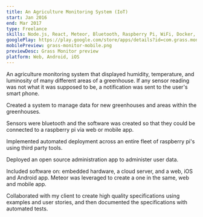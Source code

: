 ```yaml
---
title: An Agriculture Monitoring System (IoT)
start: Jan 2016 
end: Mar 2017
type: Freelance
skills: Node.js, React, Meteor, Bluetooth, Raspberry Pi, WiFi, Docker, Cordova, Push Notifications, LESS, Resin.io
googlePlay: https://play.google.com/store/apps/details?id=com.grass.monitor&hl=en
mobilePreview: grass-monitor-mobile.png
previewDesc: Grass Monitor preview
platform: Web, Android, iOS
---
```


An agriculture monitoring system that displayed humidity, temperature, and luminosity of many different areas of a greenhouse. If any sensor reading was not what it was supposed to be, a notification was sent to the user's smart phone.

Created a system to manage data for new greenhouses and areas within the greenhouses.

Sensors were bluetooth and the software was created so that they could be connected to a raspberry pi via web or mobile app.

Implemented automated deployment across an entire fleet of raspberry pi's using third party tools.

Deployed an open source administration app to administer user data.

Included software on: embedded hardware, a cloud server, and a web, iOS and Android app. Meteor was leveraged to create a one in the same, web and mobile app.

Collaborated with my client to create high quality specifications using examples and user stories, and then documented the specifications with automated tests.


